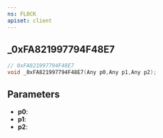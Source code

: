```yaml
---
ns: FLOCK
apiset: client
---
```

## _0xFA821997794F48E7

```c
// 0xFA821997794F48E7
void _0xFA821997794F48E7(Any p0,Any p1,Any p2);
```


## Parameters
* **p0**:
* **p1**:
* **p2**:



